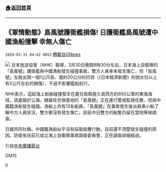 ###  [:house:返回首頁](https://github.com/ourhimalayas/txt)
---

## 《軍情動態》島風號護衛艦損傷! 日護衛艦島風號遭中國漁船撞擊 幸無人傷亡
`2020-03-31 04:42 GM15` [轉載自GNews](https://gnews.org/zh-hant/157983/)

![](https://s3-ap-northeast-1.amazonaws.com/news.guo.offload.media/wp-content/uploads/2020/03/31043726/aa385d6df00af4efbfe6c3f58ad06189.jpg)
日本放送協會（NHK）報導，3月30日晚間8時30分左右，日本海上自衛隊的「島風號」護衛艦與中國漁船發生碰撞事故，雙方人員幸未發生傷亡，但「島風號」左舷出現一個1公尺長、寬約20公分的凹洞（《日本經濟新聞》則說水位以上有5公尺左右的損傷），不過不影響艦船航行。

NHK表示，這起海上船舶碰撞發生在鹿兒島縣屋久島西方約650公里的東海海域，該處屬於公海。隸屬佐世保基地的「島風號」正在進行警戒監視任務，但與中國籍漁船發生碰撞。漁船上共有13名船員，「島風號」在事故發生後派員乘小船了解中方人員狀況，雙方都沒有發生傷亡。目前中日雙方的船隻仍留在當地等候調查。

日媒共同社稱，中國籍漁船似乎沒有採取挑釁行動，目前還不清楚發生碰撞的原因。防衛省目前已成立海上自衛隊事故調查委員會，正在調查詳細經過。

引自[中央廣播電台](https://www.rti.org.tw/news/view/id/2057710)

GM15

0
